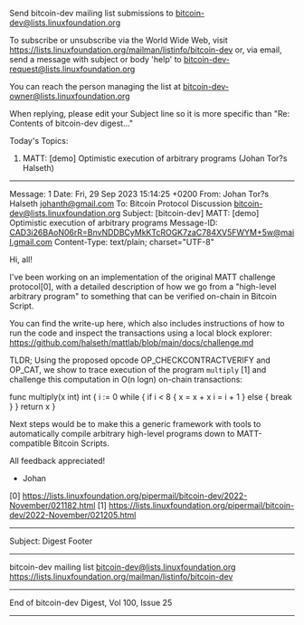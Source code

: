 Send bitcoin-dev mailing list submissions to
	bitcoin-dev@lists.linuxfoundation.org

To subscribe or unsubscribe via the World Wide Web, visit
	https://lists.linuxfoundation.org/mailman/listinfo/bitcoin-dev
or, via email, send a message with subject or body 'help' to
	bitcoin-dev-request@lists.linuxfoundation.org

You can reach the person managing the list at
	bitcoin-dev-owner@lists.linuxfoundation.org

When replying, please edit your Subject line so it is more specific
than "Re: Contents of bitcoin-dev digest..."


Today's Topics:

   1. MATT: [demo] Optimistic execution of arbitrary	programs
      (Johan Tor?s Halseth)


----------------------------------------------------------------------

Message: 1
Date: Fri, 29 Sep 2023 15:14:25 +0200
From: Johan Tor?s Halseth <johanth@gmail.com>
To: Bitcoin Protocol Discussion
	<bitcoin-dev@lists.linuxfoundation.org>
Subject: [bitcoin-dev] MATT: [demo] Optimistic execution of arbitrary
	programs
Message-ID:
	<CAD3i26BAoN06rR=BnvNDDBCyMkKTcROGK7zaC784XV5FWYM+5w@mail.gmail.com>
Content-Type: text/plain; charset="UTF-8"

Hi, all!

I've been working on an implementation of the original MATT challenge
protocol[0], with a detailed description of how we go from a
"high-level arbitrary program" to something that can be verified
on-chain in Bitcoin Script.

You can find the write-up here, which also includes instructions of
how to run the code and inspect the transactions using a local block
explorer: https://github.com/halseth/mattlab/blob/main/docs/challenge.md

TLDR; Using the proposed opcode OP_CHECKCONTRACTVERIFY and OP_CAT, we
show to trace execution of the program `multiply` [1] and challenge
this computation in O(n logn) on-chain transactions:

func multiply(x int) int {
    i := 0
    while {
        if i < 8 {
            x = x + x
            i = i + 1
        } else {
            break
        }
    }
    return x
}

Next steps would be to make this a generic framework with tools to
automatically compile arbitrary high-level programs down to
MATT-compatible Bitcoin Scripts.

All feedback appreciated!

- Johan

[0] https://lists.linuxfoundation.org/pipermail/bitcoin-dev/2022-November/021182.html
[1] https://lists.linuxfoundation.org/pipermail/bitcoin-dev/2022-November/021205.html


------------------------------

Subject: Digest Footer

_______________________________________________
bitcoin-dev mailing list
bitcoin-dev@lists.linuxfoundation.org
https://lists.linuxfoundation.org/mailman/listinfo/bitcoin-dev


------------------------------

End of bitcoin-dev Digest, Vol 100, Issue 25
********************************************
